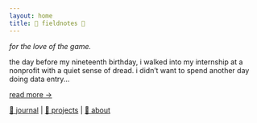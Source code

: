 ```yaml
---
layout: home
title: 🌸 fieldnotes 🌸
---
```


*for the love of the game.*

the day before my nineteenth birthday, i walked into my internship at a nonprofit with a quiet sense of dread. i didn’t want to spend another day doing data entry...

[read more →](journal/2024-translation-moment)

[🌺 journal](/journal/) | [🌼 projects](/projects/) | [🌸 about](/about/)
